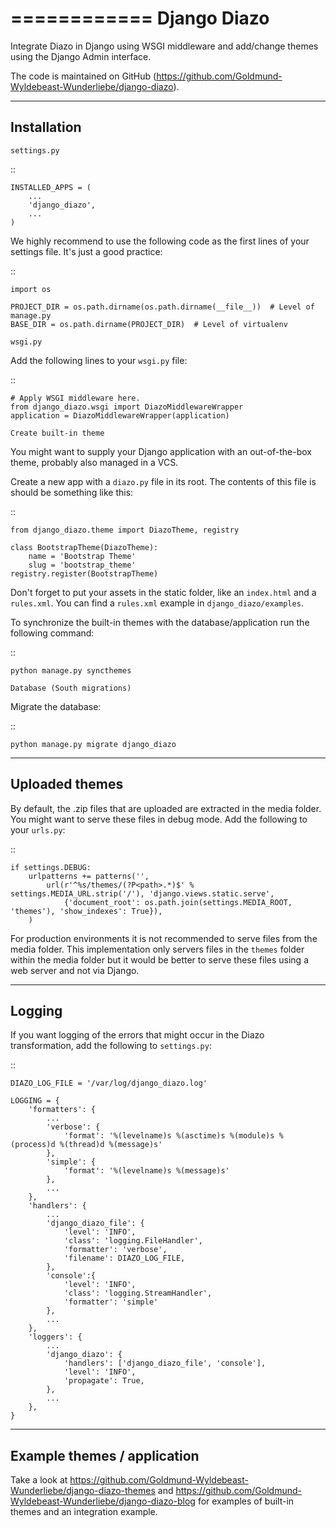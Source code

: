 ============
Django Diazo
============

Integrate Diazo in Django using WSGI middleware and add/change themes
using the Django Admin interface.

The code is maintained on GitHub (https://github.com/Goldmund-Wyldebeast-Wunderliebe/django-diazo).

------------
Installation
------------

~~~~~~~~~~~~
settings.py
~~~~~~~~~~~~

::

    INSTALLED_APPS = (
        ...
        'django_diazo',
        ...
    )

We highly recommend to use the following code as the first lines of your
settings file. It's just a good practice:

::

    import os

    PROJECT_DIR = os.path.dirname(os.path.dirname(__file__))  # Level of manage.py
    BASE_DIR = os.path.dirname(PROJECT_DIR)  # Level of virtualenv


~~~~~~~
wsgi.py
~~~~~~~

Add the following lines to your ``wsgi.py`` file:

::

    # Apply WSGI middleware here.
    from django_diazo.wsgi import DiazoMiddlewareWrapper
    application = DiazoMiddlewareWrapper(application)


~~~~~~~~~~~~~~~~~~~~~
Create built-in theme
~~~~~~~~~~~~~~~~~~~~~

You might want to supply your Django application with an out-of-the-box
theme, probably also managed in a VCS.

Create a new app with a ``diazo.py`` file in its root. The contents of
this file is should be something like this:

::

    from django_diazo.theme import DiazoTheme, registry

    class BootstrapTheme(DiazoTheme):
        name = 'Bootstrap Theme'
        slug = 'bootstrap_theme'
    registry.register(BootstrapTheme)

Don't forget to put your assets in the static folder, like an ``index.html`` and a ``rules.xml``. You can find a
``rules.xml`` example in ``django_diazo/examples``.

To synchronize the built-in themes with the database/application run the
following command:

::

    python manage.py syncthemes

~~~~~~~~~~~~~~~~~~~~~~~~~~~
Database (South migrations)
~~~~~~~~~~~~~~~~~~~~~~~~~~~

Migrate the database:

::

    python manage.py migrate django_diazo

---------------
Uploaded themes
---------------

By default, the .zip files that are uploaded are extracted in the media
folder. You might want to serve these files in debug mode. Add the
following to your ``urls.py``:

::

    if settings.DEBUG:
        urlpatterns += patterns('',
            url(r'^%s/themes/(?P<path>.*)$' % settings.MEDIA_URL.strip('/'), 'django.views.static.serve',
                {'document_root': os.path.join(settings.MEDIA_ROOT, 'themes'), 'show_indexes': True}),
        )

For production environments it is not recommended to serve files from
the media folder. This implementation only servers files in the
``themes`` folder within the media folder but it would be better to
serve these files using a web server and not via Django.

-------
Logging
-------

If you want logging of the errors that might occur in the Diazo
transformation, add the following to ``settings.py``:

::

    DIAZO_LOG_FILE = '/var/log/django_diazo.log'

    LOGGING = {
        'formatters': {
            ...
            'verbose': {
                'format': '%(levelname)s %(asctime)s %(module)s %(process)d %(thread)d %(message)s'
            },
            'simple': {
                'format': '%(levelname)s %(message)s'
            },
            ...
        },
        'handlers': {
            ...
            'django_diazo_file': {
                'level': 'INFO',
                'class': 'logging.FileHandler',
                'formatter': 'verbose',
                'filename': DIAZO_LOG_FILE,
            },
            'console':{
                'level': 'INFO',
                'class': 'logging.StreamHandler',
                'formatter': 'simple'
            },
            ...
        },
        'loggers': {
            ...
            'django_diazo': {
                'handlers': ['django_diazo_file', 'console'],
                'level': 'INFO',
                'propagate': True,
            },
            ...
        },
    }

----------------------------
Example themes / application
----------------------------

Take a look at https://github.com/Goldmund-Wyldebeast-Wunderliebe/django-diazo-themes and
https://github.com/Goldmund-Wyldebeast-Wunderliebe/django-diazo-blog for examples of built-in themes and an integration
example.
